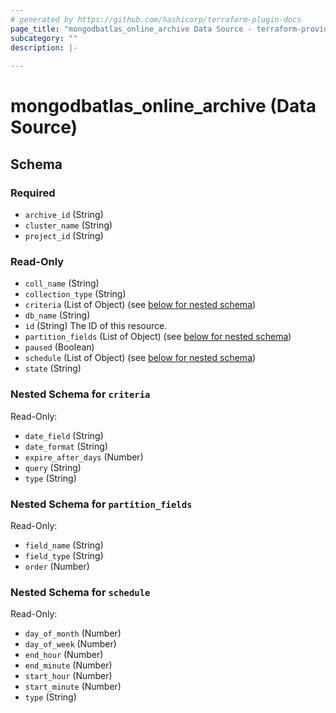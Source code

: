 ```yaml
---
# generated by https://github.com/hashicorp/terraform-plugin-docs
page_title: "mongodbatlas_online_archive Data Source - terraform-provider-mongodbatlas"
subcategory: ""
description: |-
  
---
```


# mongodbatlas_online_archive (Data Source)





<!-- schema generated by tfplugindocs -->
## Schema

### Required

- `archive_id` (String)
- `cluster_name` (String)
- `project_id` (String)

### Read-Only

- `coll_name` (String)
- `collection_type` (String)
- `criteria` (List of Object) (see [below for nested schema](#nestedatt--criteria))
- `db_name` (String)
- `id` (String) The ID of this resource.
- `partition_fields` (List of Object) (see [below for nested schema](#nestedatt--partition_fields))
- `paused` (Boolean)
- `schedule` (List of Object) (see [below for nested schema](#nestedatt--schedule))
- `state` (String)

<a id="nestedatt--criteria"></a>
### Nested Schema for `criteria`

Read-Only:

- `date_field` (String)
- `date_format` (String)
- `expire_after_days` (Number)
- `query` (String)
- `type` (String)


<a id="nestedatt--partition_fields"></a>
### Nested Schema for `partition_fields`

Read-Only:

- `field_name` (String)
- `field_type` (String)
- `order` (Number)


<a id="nestedatt--schedule"></a>
### Nested Schema for `schedule`

Read-Only:

- `day_of_month` (Number)
- `day_of_week` (Number)
- `end_hour` (Number)
- `end_minute` (Number)
- `start_hour` (Number)
- `start_minute` (Number)
- `type` (String)
